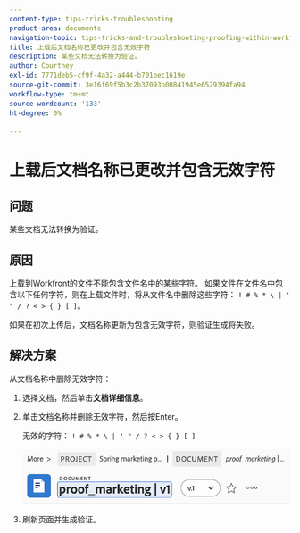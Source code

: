 ```yaml
---
content-type: tips-tricks-troubleshooting
product-area: documents
navigation-topic: tips-tricks-and-troubleshooting-proofing-within-workfront
title: 上载后文档名称已更改并包含无效字符
description: 某些文档无法转换为验证。
author: Courtney
exl-id: 7771deb5-cf9f-4a32-a444-b701bec1619e
source-git-commit: 3e16f69f5b3c2b37093b00841945e6529394fa94
workflow-type: tm+mt
source-wordcount: '133'
ht-degree: 0%

---
```


# 上载后文档名称已更改并包含无效字符

## 问题

某些文档无法转换为验证。

## 原因

上载到Workfront的文件不能包含文件名中的某些字符。 如果文件在文件名中包含以下任何字符，则在上载文件时，将从文件名中删除这些字符： `! # % * \ | ' " / ? < > { } [ ]`。

如果在初次上传后，文档名称更新为包含无效字符，则验证生成将失败。

## 解决方案

从文档名称中删除无效字符：

1. 选择文档，然后单击&#x200B;**文档详细信息**。
1. 单击文档名称并删除无效字符，然后按Enter。

   无效的字符： `! # % * \ | ' " / ? < > { } [ ]`

   ![](assets/doc-name.png)

1. 刷新页面并生成验证。
